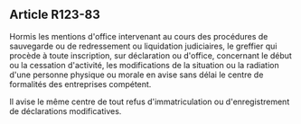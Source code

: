 Article R123-83
----
Hormis les mentions d'office intervenant au cours des procédures de sauvegarde
ou de redressement ou liquidation judiciaires, le greffier qui procède à toute
inscription, sur déclaration ou d'office, concernant le début ou la cessation
d'activité, les modifications de la situation ou la radiation d'une personne
physique ou morale en avise sans délai le centre de formalités des entreprises
compétent.

Il avise le même centre de tout refus d'immatriculation ou d'enregistrement de
déclarations modificatives.
